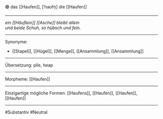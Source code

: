 🟢 das [[Haufen]], [ˈhaʊfn̩]
die [[Haufen]]


---
*ein [[Häuflein]] [[Asche]] bleibt allein*  
*und beide Schuh, so hübsch und fein.*

---
Synonyme:
- [[Stapel]], [[Hügel]], [[Menge]], [[Ansammlung]], [[Ansammlung]]

---
Übersetzung: pile, heap

---
Morpheme:
[[Haufen]]

---
Einzigartige mögliche Formen: [[Haufens]], [[Haufen]], [[Haufen]], [[Haufen]]

---
#Substantiv #Neutral